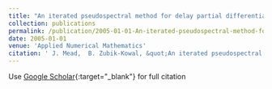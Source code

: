 ```yaml
---
title: "An iterated pseudospectral method for delay partial differential equations"
collection: publications
permalink: /publication/2005-01-01-An-iterated-pseudospectral-method-for-delay-partial-differential-equations
date: 2005-01-01
venue: 'Applied Numerical Mathematics'
citation: ' J. Mead,  B. Zubik-Kowal, &quot;An iterated pseudospectral method for delay partial differential equations.&quot; Applied Numerical Mathematics, 2005.'
---
```

Use [Google Scholar](https://scholar.google.com/scholar?q=An+iterated+pseudospectral+method+for+delay+partial+differential+equations){:target="_blank"} for full citation